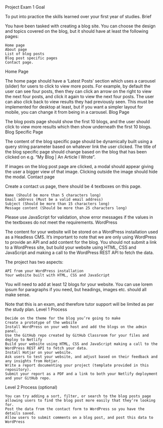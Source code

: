 Project Exam 1
Goal

To put into practice the skills learned over your first year of studies.
Brief

You have been tasked with creating a blog site. You can choose the design and topics covered on the blog, but it should have at least the following pages:

    Home page
    About page
    List of blog posts
    Blog post specific pages
    Contact page.

Home Page

The home page should have a ‘Latest Posts’ section which uses a carousel (slider) for users to click to view more posts. For example, by default the user can see four posts, then they can click an arrow on the right to view the next four posts, and click it again to view the next four posts. The user can also click back to view results they had previously seen. This must be implemented for desktop at least, but if you want a simpler layout for mobile, you can change it from being in a carousel.
Blog Page

The blog posts page should show the first 10 blogs, and the user should click to view more results which then show underneath the first 10 blogs.
Blog Specific Page

The content of the blog specific page should be dynamically built using a query string parameter based on whatever link the user clicked. The title of the blog specific page should change based on the blog that has been clicked on e.g. “My Blog | An Article I Wrote”.

If images on the blog post page are clicked, a modal should appear giving the user a bigger view of that image. Clicking outside the image should hide the modal.
Contact page

Create a contact us page, there should be 4 textboxes on this page.

    Name (Should be more than 5 characters long)
    Email address (Must be a valid email address)
    Subject (Should be more than 15 characters long)
    Message content (Should be more than 25 characters long)

Please use JavaScript for validation, show error messages if the values in the textboxes do not meet the requirements.
WordPress

The content for your website will be stored on a WordPress installation used as a Headless CMS. It’s important to note that we are only using WordPress to provide an API and add content for the blog. You should not submit a link to a WordPress site, but build your website using HTML, CSS and JavaScript and making a call to the WordPress REST API to fetch the data.

The project has two aspects:

    API from your WordPress installation
    Your website built with HTML, CSS and JavaScript

You will need to add at least 12 blogs for your website. You can use lorem ipsum for paragraphs if you need, but headings, images etc. should all make sense.

Note that this is an exam, and therefore tutor support will be limited as per the study plan.
Level 1 Process

    Decide on the theme for the blog you’re going to make
    Create a prototype of the website
    Install WordPress on your web host and add the blogs on the admin panel.
    Use the GitHub repo created by GitHub Classroom for your files and deploy to Netlify
    Build your website using HTML, CSS and JavaScript making a call to the WordPress REST API to fetch your data.
    Install Hotjar on your website.
    Ask users to test your website, and adjust based on their feedback and any insights from Hotjar.
    Write a report documenting your project (template provided in this repository).
    Submit your report as a PDF and a link to both your Netlify deployment and your GitHub repo.

Level 2 Process (optional)

    You can try adding a sort, filter, or search to the blog posts page allowing users to find the blog post more easily that they’re looking for.
    Post the data from the contact form to WordPress so you have the details saved.
    Allow users to submit comments on a blog post, and post this data to WordPress
